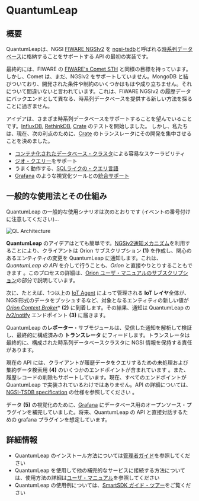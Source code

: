 # QuantumLeap

## 概要

QuantumLeapは、NGSI [FIWARE NGSIv2](http://docs.orioncontextbroker.apiary.io/#) を [ngsi-tsdb](https://app.swaggerhub.com/apis/smartsdk/ngsi-tsdb/0.1)と呼ばれる[時系列データベース](https://en.wikipedia.org/wiki/Time_series_database)に格納することをサポートする API の最初の実装です。

最終的には、FIWARE の [FIWARE's Comet STH](https://fiware-sth-comet.readthedocs.io/en/latest/) と同様の目標を持っています。しかし、Comet は、まだ、NGSIv2 をサポートしていません。MongoDB と結びついており、開発された条件や制約のいくつかはもはや成り立ちません。それについて間違いないと言われています。これは、FIWARE NGSIv2 の履歴データにバックエンドとして異なる、時系列データベースを提供する新しい方法を探ることに過ぎません。

アイデアは、さまざま時系列データベースをサポートすることを望んでいることです。[InfluxDB](https://docs.influxdata.com/influxdb/), [RethinkDB](https://www.rethinkdb.com/docs/), [Crate](http://www.crate.io) のテストを開始しました。 しかし、私たちは、現在、次の利点のために、[Crate](http://www.crate.io) のトランスレータにその開発を集中させることを決めました。

- [コンテナ化されたデータベース・クラスタ](https://crate.io/docs/crate/guide/en/latest/deployment/containers/index.html)による容易なスケーラビリティ
- [ジオ・クエリー](https://crate.io/docs/crate/reference/en/latest/general/dql/geo.html)をサポート
- うまく動作する、[SQLライクの・クエリ言語](https://crate.io/docs/crate/reference/en/latest/sql/index.html)
- [Grafana](http://www.grafana.com) のような視覚化ツールとの[統合サポート](https://grafana.com/plugins/crate-datasource/installation)

## 一般的な使用法とその仕組み

QuantumLeap の一般的な使用シナリオは次のとおりです (イベントの番号付けに注意してください)...

![QL Architecture](rsrc/architecture.png)

**QuantumLeap** のアイデアはとても簡単です。[NGSiv2通知メカニズム](http://fiware-orion.readthedocs.io/en/latest/user/walkthrough_apiv2/index.html#subscriptions)を利用することにより、クライアントは Orion サブスクリプション **(1)** を作成し、関心のあるエンティティの変更を QuantumLeap に通知します。これは、*QuantumLeap の API* を介して行うことも、*Orion* と直接やりとりすることもできます 。このプロセスの詳細は、[Orion ユーザ・マニュアルのサブスクリプション](user/index.md#orion-subscription)の部分で説明しています。

次に、たとえば、1つ以上の [IoT Agent](https://catalogue-server.fiware.org/enablers/backend-device-management-idas) によって管理される **IoT レイヤ**全体が、NGSI形式のデータをプッシュするなど、対象となるエンティティの新しい値が *[Orion Context Broker](https://fiware-orion.readthedocs.io)** **(2)** に到着します。その結果、通知は QuantumLeap の [/v2/notify](https://app.swaggerhub.com/apis/smartsdk/ngsi-tsdb/0.1#/input/reporter.reporter.notify) エンドポイント **(3)** に届きます。

QuantumLeap の**レポーター**・サブモジュールは、受信した通知を解析して検証し、最終的に構成済みの **トランスレータ** にフィードします。トランスレータは最終的に、構成された時系列データベースクラスタに NGSI 情報を保持する責任があります。

現在の API には、クライアントが履歴データをクエリするための未処理および集約データ検索用 **(4)** のいくつかのエンドポイントが含まれています 。また、履歴レコードの削除もサポートしています。現在、すべてのエンドポイントが QuantumLeap で実装されているわけではありません。API の詳細については、[NGSI-TSDB specification](https://app.swaggerhub.com/apis/smartsdk/ngsi-tsdb/0.1) の仕様を参照してください 。


データ **(5)** の視覚化のために、[Grafana](http://grafana.com/) にデータベース用のオープンソース・プラグインを補完していました。将来、QuantumLeap の API と直接対話するための grafana プラグインを想定しています。

## 詳細情報

- QuantumLeap のインストール方法については[管理者ガイド](admin/index.md)を参照してください
- QuantumLeap を使用して他の補完的なサービスに接続する方法については、使用方法の詳細は[ユーザ・マニュアル](user/index.md)を参照してください
- QuantumLeap の使用例については、[SmartSDK ガイド・ツアー](http://guided-tour-smartsdk.readthedocs.io/en/latest/)をご覧ください
